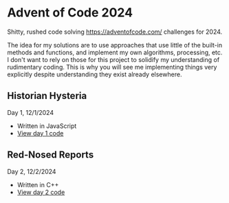 # Advent of Code 2024
 Shitty, rushed code solving https://adventofcode.com/ challenges for 2024. 
 
 The idea for my solutions are to use approaches that use little of the built-in methods and functions, and implement my own algorithms, processing, etc. I don't want to rely on those for this project to solidify my understanding of rudimentary coding. This is why you will see me implementing things very explicitly despite understanding they exist already elsewhere.

## **Historian Hysteria**
Day 1, 12/1/2024 
 - Written in JavaScript
 - [View day 1 code](https://github.com/RenderBr/Advent-of-Code-2024/tree/main/day1advent)

## **Red-Nosed Reports**
Day 2, 12/2/2024
 - Written in C++
 - [View day 2 code](https://github.com/RenderBr/Advent-of-Code-2024/tree/main/day2advent)
